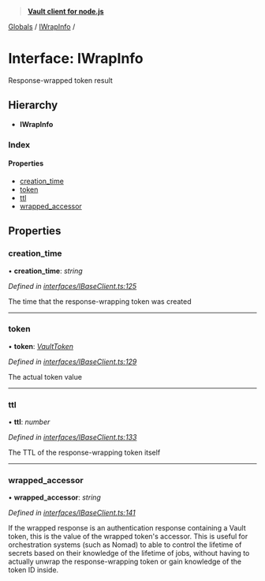 > **[Vault client for node.js](../README.md)**

[Globals](../globals.md) / [IWrapInfo](iwrapinfo.md) /

# Interface: IWrapInfo

Response-wrapped token result

## Hierarchy

* **IWrapInfo**

### Index

#### Properties

* [creation_time](iwrapinfo.md#creation_time)
* [token](iwrapinfo.md#token)
* [ttl](iwrapinfo.md#ttl)
* [wrapped_accessor](iwrapinfo.md#wrapped_accessor)

## Properties

###  creation_time

• **creation_time**: *string*

*Defined in [interfaces/IBaseClient.ts:125](https://github.com/theogravity/vault-tacular/blob/39d6e20/src/interfaces/IBaseClient.ts#L125)*

The time that the response-wrapping token was created

___

###  token

• **token**: *[VaultToken](../globals.md#vaulttoken)*

*Defined in [interfaces/IBaseClient.ts:129](https://github.com/theogravity/vault-tacular/blob/39d6e20/src/interfaces/IBaseClient.ts#L129)*

The actual token value

___

###  ttl

• **ttl**: *number*

*Defined in [interfaces/IBaseClient.ts:133](https://github.com/theogravity/vault-tacular/blob/39d6e20/src/interfaces/IBaseClient.ts#L133)*

The TTL of the response-wrapping token itself

___

###  wrapped_accessor

• **wrapped_accessor**: *string*

*Defined in [interfaces/IBaseClient.ts:141](https://github.com/theogravity/vault-tacular/blob/39d6e20/src/interfaces/IBaseClient.ts#L141)*

If the wrapped response is an authentication response containing a Vault token,
this is the value of the wrapped token's accessor. This is useful for orchestration
systems (such as Nomad) to able to control the lifetime of secrets based on their
knowledge of the lifetime of jobs, without having to actually unwrap the response-wrapping
token or gain knowledge of the token ID inside.